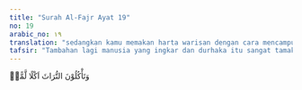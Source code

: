 ```yaml
---
title: "Surah Al-Fajr Ayat 19"
no: 19
arabic_no: ١٩
translation: "sedangkan kamu memakan harta warisan dengan cara mencampurbaurkan (yang halal dan yang haram),"
tafsir: "Tambahan lagi manusia yang ingkar dan durhaka itu sangat tamak. Mereka tega merampas harta warisan yang menjadi hak anak yatim secara akal-akalan, misalnya mencampurkannya ke dalam kekayaan mereka lalu menyatakan bahwa yang mereka makan adalah harta mereka sendiri."
---
```

وَتَأْكُلُوْنَ التُّرَاثَ اَكْلًا لَّمًّاۙ